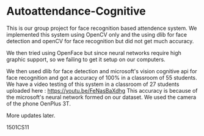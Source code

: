 # Autoattendance-Cognitive

This is our group project for face recognition based attendence system. We implemented this system using OpenCV only and the using dlib for face detection and openCV for face recognition but did not get much accuracy.

We then tried using OpenFace but since neural networks require high graphic support, so we failing to get it setup on our computers.

We then used dlib for face detection and microsoft's vision cognitive api for face recognition and got a accuracy of 100% in a classroom of 55 students. We have a video testing of this system in a classroom of 27 students uploaded here : https://youtu.be/FeNasBaXdhg
This accuracy is because of the microsoft's neural network formed on our dataset. We used the camera of the phone OenPlus 3T.

More updates later.

1501CS11
